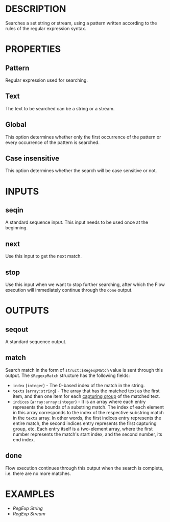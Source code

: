 # DESCRIPTION

Searches a set string or stream, using a pattern written according to the rules of the regular expression syntax.

# PROPERTIES

## Pattern

Regular expression used for searching.

## Text

The text to be searched can be a string or a stream.

## Global

This option determines whether only the first occurrence of the pattern or every occurrence of the pattern is searched.

## Case insensitive

This option determines whether the search will be case sensitive or not.

# INPUTS

## seqin

A standard sequence input. This input needs to be used once at the beginning.

## next

Use this input to get the next match.

## stop

Use this input when we want to stop further searching, after which the Flow execution will immediately continue through the `done` output.

# OUTPUTS

## seqout

A standard sequence output.

## match

Search match in the form of `struct:$RegexpMatch` value is sent through this output. The `$RegexpMatch` structure has the following fields:

-   `index` (`integer`) - The 0-based index of the match in the string.
-   `texts` (`array:string`) - The array that has the matched text as the first item, and then one item for each [capturing group](https://developer.mozilla.org/en-US/docs/Web/JavaScript/Guide/Regular_expressions/Groups_and_backreferences) of the matched text.
-   `indices` (`array:array:integer`) - It is an array where each entry represents the bounds of a substring match. The index of each element in this array corresponds to the index of the respective substring match in the `texts` array. In other words, the first indices entry represents the entire match, the second indices entry represents the first capturing group, etc. Each entry itself is a two-element array, where the first number represents the match's start index, and the second number, its end index.

## done

Flow execution continues through this output when the search is complete, i.e. there are no more matches.

# EXAMPLES

- _RegExp String_
- _RegExp Stream_
